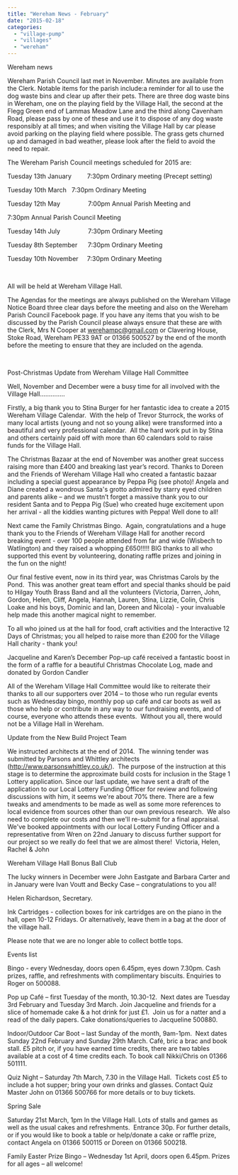 ```yaml
---
title: "Wereham News - February"
date: "2015-02-18"
categories: 
  - "village-pump"
  - "villages"
  - "wereham"
---
```


Wereham news

Wereham Parish Council last met in November. Minutes are available from the Clerk. Notable items for the parish include:a reminder for all to use the dog waste bins and clear up after their pets. There are three dog waste bins in Wereham, one on the playing field by the Village Hall, the second at the Flegg Green end of Lammas Meadow Lane and the third along Cavenham Road, please pass by one of these and use it to dispose of any dog waste responsibly at all times; and when visiting the Village Hall by car please avoid parking on the playing field where possible. The grass gets churned up and damaged in bad weather, please look after the field to avoid the need to repair.

The Wereham Parish Council meetings scheduled for 2015 are:

Tuesday 13th January         7:30pm Ordinary meeting (Precept setting)

Tuesday 10th March   7:30pm Ordinary Meeting

Tuesday 12th May                7:00pm Annual Parish Meeting and

7:30pm Annual Parish Council Meeting

Tuesday 14th July                7:30pm Ordinary Meeting

Tuesday 8th September      7:30pm Ordinary Meeting

Tuesday 10th November     7:30pm Ordinary Meeting

 

All will be held at Wereham Village Hall.

The Agendas for the meetings are always published on the Wereham Village Notice Board three clear days before the meeting and also on the Wereham Parish Council Facebook page. If you have any items that you wish to be discussed by the Parish Council please always ensure that these are with the Clerk, Mrs N Cooper at werehampc@gmail.com or Clavering House, Stoke Road, Wereham PE33 9AT or 01366 500527 by the end of the month before the meeting to ensure that they are included on the agenda.

 

Post-Christmas Update from Wereham Village Hall Committee

Well, November and December were a busy time for all involved with the Village Hall…………..

Firstly, a big thank you to Stina Burger for her fantastic idea to create a 2015 Wereham Village Calendar.  With the help of Trevor Sturrock, the works of many local artists (young and not so young alike) were transformed into a beautiful and very professional calendar.  All the hard work put in by Stina and others certainly paid off with more than 60 calendars sold to raise funds for the Village Hall.

The Christmas Bazaar at the end of November was another great success raising more than £400 and breaking last year’s record. Thanks to Doreen and the Friends of Wereham Village Hall who created a fantastic bazaar including a special guest appearance by Peppa Pig (see photo)! Angela and Diane created a wondrous Santa's grotto admired by starry eyed children and parents alike – and we mustn’t forget a massive thank you to our resident Santa and to Peppa Pig (Sue) who created huge excitement upon her arrival - all the kiddies wanting pictures with Peppa! Well done to all!

Next came the Family Christmas Bingo.  Again, congratulations and a huge thank you to the Friends of Wereham Village Hall for another record breaking event - over 100 people attended from far and wide (Wisbech to Watlington) and they raised a whopping £650!!!!! BIG thanks to all who supported this event by volunteering, donating raffle prizes and joining in the fun on the night!

Our final festive event, now in its third year, was Christmas Carols by the Pond.  This was another great team effort and special thanks should be paid to Hilgay Youth Brass Band and all the volunteers (Victoria, Darren, John, Gordon, Helen, Cliff, Angela, Hannah, Lauren, Stina, Lizzie, Colin, Chris Loake and his boys, Dominic and Ian, Doreen and Nicola) - your invaluable help made this another magical night to remember.

To all who joined us at the hall for food, craft activities and the Interactive 12 Days of Christmas; you all helped to raise more than £200 for the Village Hall charity - thank you!

Jacqueline and Karen’s December Pop-up café received a fantastic boost in the form of a raffle for a beautiful Christmas Chocolate Log, made and donated by Gordon Candler

All of the Wereham Village Hall Committee would like to reiterate their thanks to all our supporters over 2014 – to those who run regular events such as Wednesday bingo, monthly pop up café and car boots as well as those who help or contribute in any way to our fundraising events, and of course, everyone who attends these events.  Without you all, there would not be a Village Hall in Wereham.

Update from the New Build Project Team

We instructed architects at the end of 2014.  The winning tender was submitted by Parsons and Whittley architects (http://www.parsonswhittley.co.uk/).  The purpose of the instruction at this stage is to determine the approximate build costs for inclusion in the Stage 1 Lottery application. Since our last update, we have sent a draft of the application to our Local Lottery Funding Officer for review and following discussions with him, it seems we're about 70% there. There are a few tweaks and amendments to be made as well as some more references to local evidence from sources other than our own previous research.  We also need to complete our costs and then we'll re-submit for a final appraisal.  We've booked appointments with our local Lottery Funding Officer and a representative from Wren on 22nd January to discuss further support for our project so we really do feel that we are almost there!  Victoria, Helen, Rachel & John

Wereham Village Hall Bonus Ball Club

The lucky winners in December were John Eastgate and Barbara Carter and in January were Ivan Voutt and Becky Case – congratulations to you all!

Helen Richardson, Secretary.

Ink Cartridges - collection boxes for ink cartridges are on the piano in the hall, open 10-12 Fridays. Or alternatively, leave them in a bag at the door of the village hall.

Please note that we are no longer able to collect bottle tops.

Events list

Bingo - every Wednesday, doors open 6.45pm, eyes down 7.30pm. Cash prizes, raffle, and refreshments with complimentary biscuits. Enquiries to Roger on 500088.

Pop up Café – first Tuesday of the month, 10.30-12.  Next dates are Tuesday 3rd February and Tuesday 3rd March. Join Jacqueline and friends for a slice of homemade cake & a hot drink for just £1.  Join us for a natter and a read of the daily papers. Cake donations/queries to Jacqueline 500880.

Indoor/Outdoor Car Boot – last Sunday of the month, 9am-1pm.  Next dates Sunday 22nd February and Sunday 29th March. Café, bric a brac and book stall. £5 pitch or, if you have earned time credits, there are two tables available at a cost of 4 time credits each. To book call Nikki/Chris on 01366 501111.

Quiz Night – Saturday 7th March, 7.30 in the Village Hall.  Tickets cost £5 to include a hot supper; bring your own drinks and glasses. Contact Quiz Master John on 01366 500766 for more details or to buy tickets.

Spring Sale

Saturday 21st March, 1pm In the Village Hall. Lots of stalls and games as well as the usual cakes and refreshments.  Entrance 30p. For further details, or if you would like to book a table or help/donate a cake or raffle prize, contact Angela on 01366 500115 or Doreen on 01366 500218.

Family Easter Prize Bingo – Wednesday 1st April, doors open 6.45pm. Prizes for all ages – all welcome!
